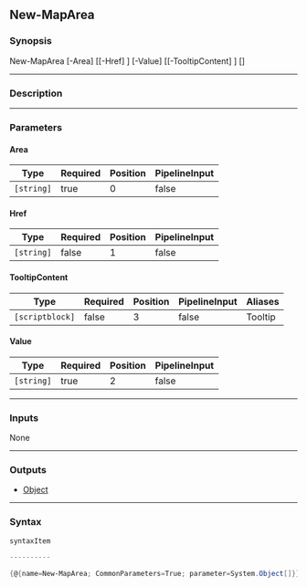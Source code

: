 New-MapArea
-----------




### Synopsis

New-MapArea [-Area] <string> [[-Href] <string>] [-Value] <string> [[-TooltipContent] <scriptblock>] [<CommonParameters>]




---


### Description


---


### Parameters
#### **Area**




|Type      |Required|Position|PipelineInput|
|----------|--------|--------|-------------|
|`[string]`|true    |0       |false        |



#### **Href**




|Type      |Required|Position|PipelineInput|
|----------|--------|--------|-------------|
|`[string]`|false   |1       |false        |



#### **TooltipContent**




|Type           |Required|Position|PipelineInput|Aliases|
|---------------|--------|--------|-------------|-------|
|`[scriptblock]`|false   |3       |false        |Tooltip|



#### **Value**




|Type      |Required|Position|PipelineInput|
|----------|--------|--------|-------------|
|`[string]`|true    |2       |false        |





---


### Inputs
None




---


### Outputs
* [Object](https://learn.microsoft.com/en-us/dotnet/api/System.Object)






---


### Syntax
```PowerShell
syntaxItem
```
```PowerShell
----------
```
```PowerShell
{@{name=New-MapArea; CommonParameters=True; parameter=System.Object[]}}
```
